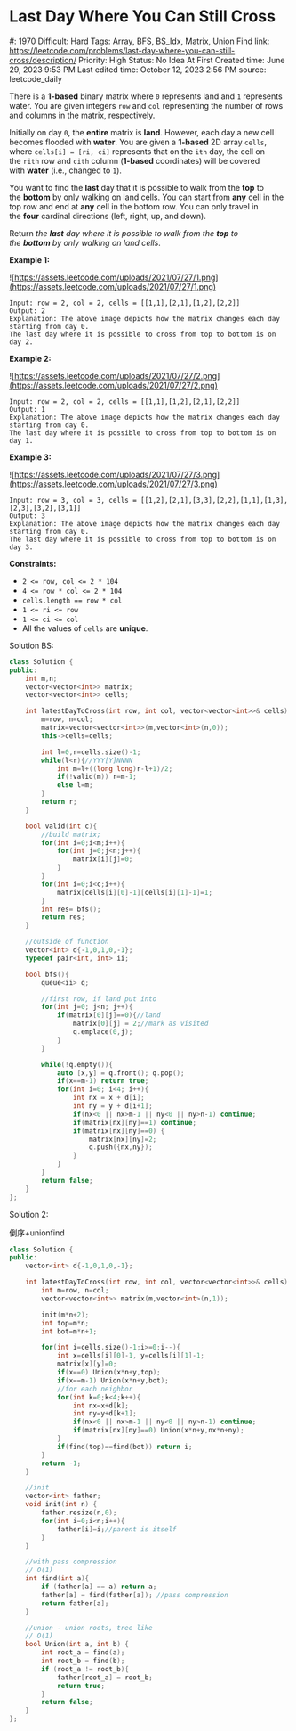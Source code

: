 # Last Day Where You Can Still Cross

#: 1970
Difficult: Hard
Tags: Array, BFS, BS_Idx, Matrix, Union Find
link: https://leetcode.com/problems/last-day-where-you-can-still-cross/description/
Priority: High
Status: No Idea At First
Created time: June 29, 2023 9:53 PM
Last edited time: October 12, 2023 2:56 PM
source: leetcode_daily

There is a **1-based** binary matrix where `0` represents land and `1` represents water. You are given integers `row` and `col` representing the number of rows and columns in the matrix, respectively.

Initially on day `0`, the **entire** matrix is **land**. However, each day a new cell becomes flooded with **water**. You are given a **1-based** 2D array `cells`, where `cells[i] = [ri, ci]` represents that on the `ith` day, the cell on the `rith` row and `cith` column (**1-based** coordinates) will be covered with **water** (i.e., changed to `1`).

You want to find the **last** day that it is possible to walk from the **top** to the **bottom** by only walking on land cells. You can start from **any** cell in the top row and end at **any** cell in the bottom row. You can only travel in the **four** cardinal directions (left, right, up, and down).

Return *the **last** day where it is possible to walk from the **top** to the **bottom** by only walking on land cells*.

**Example 1:**

![https://assets.leetcode.com/uploads/2021/07/27/1.png](https://assets.leetcode.com/uploads/2021/07/27/1.png)

```
Input: row = 2, col = 2, cells = [[1,1],[2,1],[1,2],[2,2]]
Output: 2
Explanation: The above image depicts how the matrix changes each day starting from day 0.
The last day where it is possible to cross from top to bottom is on day 2.

```

**Example 2:**

![https://assets.leetcode.com/uploads/2021/07/27/2.png](https://assets.leetcode.com/uploads/2021/07/27/2.png)

```
Input: row = 2, col = 2, cells = [[1,1],[1,2],[2,1],[2,2]]
Output: 1
Explanation: The above image depicts how the matrix changes each day starting from day 0.
The last day where it is possible to cross from top to bottom is on day 1.

```

**Example 3:**

![https://assets.leetcode.com/uploads/2021/07/27/3.png](https://assets.leetcode.com/uploads/2021/07/27/3.png)

```
Input: row = 3, col = 3, cells = [[1,2],[2,1],[3,3],[2,2],[1,1],[1,3],[2,3],[3,2],[3,1]]
Output: 3
Explanation: The above image depicts how the matrix changes each day starting from day 0.
The last day where it is possible to cross from top to bottom is on day 3.

```

**Constraints:**

- `2 <= row, col <= 2 * 104`
- `4 <= row * col <= 2 * 104`
- `cells.length == row * col`
- `1 <= ri <= row`
- `1 <= ci <= col`
- All the values of `cells` are **unique**.

Solution BS:

```cpp
class Solution {
public:
    int m,n;
    vector<vector<int>> matrix;
    vector<vector<int>> cells;

    int latestDayToCross(int row, int col, vector<vector<int>>& cells) {
        m=row, n=col;
        matrix=vector<vector<int>>(m,vector<int>(n,0));
        this->cells=cells;

        int l=0,r=cells.size()-1;
        while(l<r){//YYY[Y]NNNN
            int m=l+((long long)r-l+1)/2;
            if(!valid(m)) r=m-1;
            else l=m;
        }
        return r;
    }

    bool valid(int c){
        //build matrix;
        for(int i=0;i<m;i++){
            for(int j=0;j<n;j++){
                matrix[i][j]=0;
            }
        }
        for(int i=0;i<c;i++){
            matrix[cells[i][0]-1][cells[i][1]-1]=1;
        }
        int res= bfs();
        return res;
    }

    //outside of function
    vector<int> d{-1,0,1,0,-1};
    typedef pair<int, int> ii;

    bool bfs(){
        queue<ii> q;

        //first row, if land put into
        for(int j=0; j<n; j++){
            if(matrix[0][j]==0){//land
                matrix[0][j] = 2;//mark as visited
                q.emplace(0,j);
            }
        }

        while(!q.empty()){
            auto [x,y] = q.front(); q.pop();
            if(x==m-1) return true;
            for(int i=0; i<4; i++){
                int nx = x + d[i];
                int ny = y + d[i+1];
                if(nx<0 || nx>m-1 || ny<0 || ny>n-1) continue;
                if(matrix[nx][ny]==1) continue;
                if(matrix[nx][ny]==0) {
                    matrix[nx][ny]=2;
                    q.push({nx,ny});
                }
            }
        }
        return false;
    }
};
```

Solution 2:

倒序+unionfind

```cpp
class Solution {
public:
    vector<int> d{-1,0,1,0,-1};

    int latestDayToCross(int row, int col, vector<vector<int>>& cells) {
        int m=row, n=col;
        vector<vector<int>> matrix(m,vector<int>(n,1));

        init(m*n+2);
        int top=m*n;
        int bot=m*n+1;

        for(int i=cells.size()-1;i>=0;i--){
            int x=cells[i][0]-1, y=cells[i][1]-1;
            matrix[x][y]=0;
            if(x==0) Union(x*n+y,top);
            if(x==m-1) Union(x*n+y,bot);
            //for each neighbor
            for(int k=0;k<4;k++){
                int nx=x+d[k];
                int ny=y+d[k+1];
                if(nx<0 || nx>m-1 || ny<0 || ny>n-1) continue;
                if(matrix[nx][ny]==0) Union(x*n+y,nx*n+ny);
            }
            if(find(top)==find(bot)) return i;
        }
        return -1;
    }

    //init
    vector<int> father;
    void init(int n) {
        father.resize(n,0);
        for(int i=0;i<n;i++){
            father[i]=i;//parent is itself
        }
    }

    //with pass compression
    // O(1)
    int find(int a){
        if (father[a] == a) return a;
        father[a] = find(father[a]); //pass compression
        return father[a];
    }

    //union - union roots, tree like
    // O(1)
    bool Union(int a, int b) {
        int root_a = find(a);
        int root_b = find(b);
        if (root_a != root_b){
            father[root_a] = root_b;
            return true;
        }
        return false;
    }
};
```